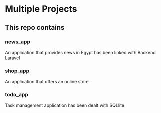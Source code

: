 # Multiple Projects

## This repo contains
### news_app
An application that provides news in Egypt has been linked with Backend Laravel
### shop_app
An application that offers an online store
### todo_app
Task management application has been dealt with SQLlite
